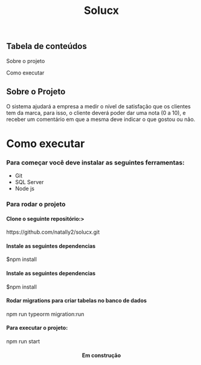 <h1 align="center">Solucx</h1>
<br>

<h2>Tabela de conteúdos</h2>

 <p>Sobre o projeto</p> 
 <p>Como executar</p>


## Sobre o Projeto
<p>
    O sistema ajudará a empresa a medir o nível de satisfação que os clientes tem da marca, para
    isso, o cliente deverá poder dar uma nota (0 a 10), e receber um comentário em que a mesma deve indicar o que gostou ou não.
</p>


# Como executar

<h3>Para começar você deve instalar as seguintes ferramentas:</h3>

- Git
- SQL Server
- Node js

<h3>Para rodar o projeto</h3>

<h4>Clone o seguinte repositório:></h4>
<p>https://github.com/natally2/solucx.git</p>

<h4>Instale as seguintes dependencias</h4>
<p>$npm install</p>

<h4>Instale as seguintes dependencias</h4>
<p>$npm install</p>

<h4>Rodar migrations para criar tabelas no banco de dados</h4>
<p>npm run typeorm migration:run</p>

<h4>Para executar o projeto:</h4>
<p>npm run start</p>

<h4 align="center"> 
	Em construção
</h4>